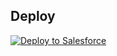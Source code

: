 ## Deploy
<a href="https://githubsfdeploy.herokuapp.com?owner=EncludeLtd&repo=record-detail&ref=main">
  <img alt="Deploy to Salesforce"
       src="https://raw.githubusercontent.com/afawcett/githubsfdeploy/master/deploy.png">
</a>